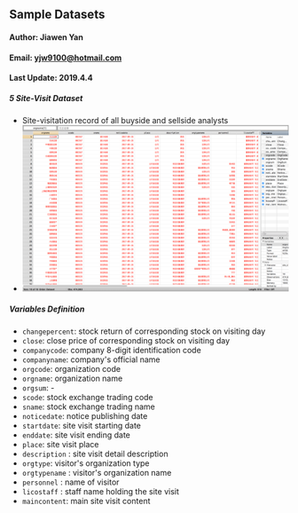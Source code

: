 ## Sample Datasets

#### Author: Jiawen Yan
#### Email: yjw9100@hotmail.com
#### Last Update: 2019.4.4


##### 5 Site-Visit Dataset
* Site-visitation record of all buyside and sellside analysts
* ![Sample Data](China-Financial-Market/Site-Visit/screenshot.png)

##### Variables Definition

 - `changepercent`: stock return of corresponding stock on visiting day
 - `close`: close price of corresponding stock on visiting day
 - `companycode`: company 8-digit identification code
 - `companyname`: company's official name
 - `orgcode`: organization code
 - `orgname`: organization name
 - `orgsum`: -
 - `scode`: stock exchange trading code
 - `sname`: stock exchange trading name
 - `noticedate`: notice publishing date
 - `startdate`: site visit starting date
 - `enddate`: site visit ending date
 - `place`: site visit place
 - `description` : site visit detail description
 - `orgtype`: visitor's organization type
 - `orgtypename` : visitor's organization name
 - `personnel` : name of visitor
 - `licostaff` : staff name holding the site visit 
 - `maincontent`: main site visit content 








